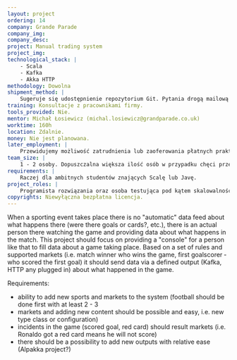 ```yaml
---
layout: project
ordering: 14
company: Grande Parade
company_img:
company_desc:
project: Manual trading system
project_img:
technological_stack: |
    - Scala
    - Kafka
    - Akka HTTP
methodology: Dowolna
shipment_method: |
    Sugeruje się udostępnienie repozytorium Git. Pytania drogą mailową lub na konsultacjach w siedzibie firmy Grand Parade, raz w tygodniu 1h.
training: Konsultacje z pracownikami firmy.
tools_provided: Nie.
mentor: Michał Łosiewicz (michal.losiewicz@grandparade.co.uk)
worktime: 160h
location: Zdalnie.
money: Nie jest planowana.
later_employment: |
    Przewidujemy możliwość zatrudnienia lub zaoferowania płatnych praktyk.
team_size: |
    1 - ­2 osoby. Dopuszczalna większa ilość osób w przypadku chęci przetestowania alternatywnych rozwiązań lub automatyzacji testów odporności (resilience tests).
requirements: |
    Raczej dla ambitnych studentów znających Scalę lub Javę.
project_roles: |
    Programista rozwiązania oraz osoba testująca pod kątem skalowalności i odporności.
copyrights: Niewyłączna bezpłatna licencja.
---
```

When a sporting event takes place there is no "automatic" data feed about what happens there (were there goals or cards?, etc.), there is an actual person there watching the game and providing data about what happens in the match. This project should focus on providing a "console" for a person like that to fill data about a game taking place. Based on a set of rules and supported markets (i.e. match winner ­who wins the game, first goalscorer ­ who scored the first goal) it should send data via a defined output (Kafka, HTTP any plugged in) about what happened in the game.

Requirements:
- ability to add new sports and markets to the system (football should be done first with at least 2­ - 3
- markets and adding new content should be possible and easy, i.e. new type class or configuration)
- incidents in the game (scored goal, red card) should result markets (i.e. Ronaldo got a red card means he will not score)
- there should be a possibility to add new outputs with relative ease (Alpakka project?)